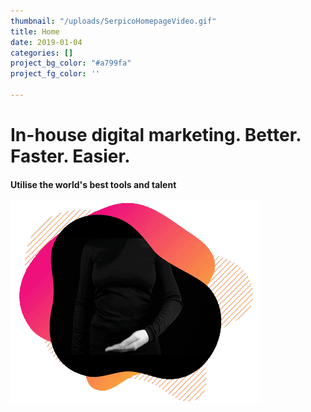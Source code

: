 ```yaml
---
thumbnail: "/uploads/SerpicoHomepageVideo.gif"
title: Home
date: 2019-01-04
categories: []
project_bg_color: "#a799fa"
project_fg_color: ''

---
```

# In-house digital marketing. Better. Faster. Easier.

#### Utilise the world's best tools and talent

![](/uploads/SerpicoHomepageVideo.gif)